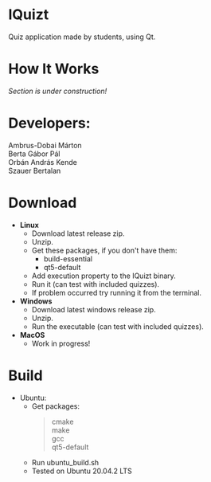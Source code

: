 # IQuizt
Quiz application made by students, using Qt.

# How It Works  
*Section is under construction!*

# Developers:  
Ambrus-Dobai Márton  
Berta Gábor Pál  
Orbán András Kende  
Szauer Bertalan  

# Download  
- **Linux**
  - Download latest release zip.
  - Unzip.
  - Get these packages, if you don't have them:
    - build-essential
    - qt5-default
  - Add execution property to the IQuizt binary.
  - Run it (can test with included quizzes).
  - If problem occurred try running it from the terminal.
- **Windows**
  - Download latest windows release zip.
  - Unzip.
  - Run the executable (can test with included quizzes).
- **MacOS**
  - Work in progress!

# Build
- Ubuntu:
  - Get packages:  
    > cmake  
    > make  
    > gcc  
    > qt5-default  
  - Run ubuntu_build.sh
  - Tested on Ubuntu 20.04.2 LTS

